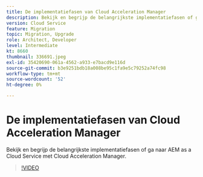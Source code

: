 ```yaml
---
title: De implementatiefasen van Cloud Acceleration Manager
description: Bekijk en begrijp de belangrijkste implementatiefasen of ga naar AEM as a Cloud Service met Cloud Acceleration Manager.
version: Cloud Service
feature: Migration
topic: Migration, Upgrade
role: Architect, Developer
level: Intermediate
kt: 8660
thumbnail: 336691.jpeg
exl-id: 35420690-061a-4562-a933-e7bacd9e116d
source-git-commit: b3e9251bdb18a008be95c1fa9e5c79252a74fc98
workflow-type: tm+mt
source-wordcount: '52'
ht-degree: 0%

---
```


# De implementatiefasen van Cloud Acceleration Manager

Bekijk en begrijp de belangrijkste implementatiefasen of ga naar AEM as a Cloud Service met Cloud Acceleration Manager.

>[!VIDEO](https://video.tv.adobe.com/v/336691?quality=12&learn=on)
